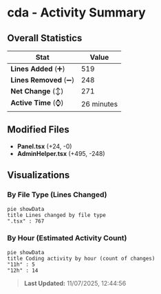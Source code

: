 # cda - Activity Summary 

## Overall Statistics

| Stat                   | Value                                                             |
| ---------------------- | ----------------------------------------------------------------- |
| **Lines Added** (➕)   | 519                                          |
| **Lines Removed** (➖) | 248                                        |
| **Net Change** (↕)    | 271                |
| **Active Time** (⌚)   | 26 minutes |


## Modified Files
- **Panel.tsx** (+24, -0)
- **AdminHelper.tsx** (+495, -248)

## Visualizations

### By File Type (Lines Changed)

```mermaid
pie showData
title Lines changed by file type
".tsx" : 767
```

### By Hour (Estimated Activity Count)

```mermaid
pie showData
title Coding activity by hour (count of changes)
"11h" : 5
"12h" : 14
```


> **Last Updated:** 11/07/2025, 12:44:56